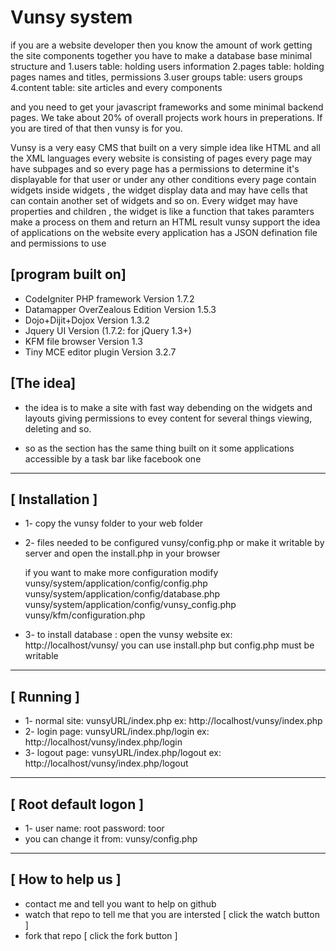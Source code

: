 Vunsy system
=====================
if you are a website developer then you know the amount of work getting the site components together you  have to make a database base minimal structure and 
1.users table: holding users information
2.pages table: holding pages names and titles, permissions
3.user groups table: users groups
4.content table: site articles and every components



and you need to get your javascript frameworks and some minimal backend pages.
We take about 20% of overall projects work hours in preperations. If you are tired of that then vunsy is for you.

Vunsy is a very easy CMS that built on a very simple idea like HTML and all the XML languages 
every website is consisting of pages every page may have subpages and so 
every page has a permissions to determine  it's displayable for that user or under any other conditions 
every page contain widgets inside widgets , the widget display data and may have cells that can contain another set of widgets and so on. 
Every widget may have properties and children , the widget is like a function that takes paramters make a process on them and return an HTML result 
vunsy support the idea of applications on the website every application has a JSON defination file and permissions to use 


[program built on]
---
* CodeIgniter PHP framework Version 1.7.2
* Datamapper OverZealous Edition Version 1.5.3
* Dojo+Dijit+Dojox Version 1.3.2
* Jquery UI Version (1.7.2: for jQuery 1.3+)
* KFM file browser Version 1.3
* Tiny MCE editor plugin Version 3.2.7

[The idea]
---
* the idea is to make a site with fast way debending on the widgets and layouts
giving permissions to evey content for several things
viewing, deleting and so.

* so as the section has the same thing
built on it some applications accessible by a task bar like facebook one

-----------------------------------------------------------------
[ Installation ]
---
* 1- copy the vunsy folder to your web folder
* 2- files needed to be configured vunsy/config.php  or make it writable by server and open the install.php in your browser
	
	if you want to make more configuration modify
			vunsy/system/application/config/config.php
			vunsy/system/application/config/database.php
			vunsy/system/application/config/vunsy_config.php
			vunsy/kfm/configuration.php
			
* 3- to install database : 
	open the vunsy website 
	ex: http://localhost/vunsy/
	you can use install.php but config.php must be writable
-----------------------------------------------------------------
[ Running ]
---
* 1- normal site: 
	vunsyURL/index.php
	ex: http://localhost/vunsy/index.php
* 2- login page:
	vunsyURL/index.php/login
	ex: http://localhost/vunsy/index.php/login
* 3- logout page:
	vunsyURL/index.php/logout
	ex: http://localhost/vunsy/index.php/logout
-----------------------------------------------------------------
[ Root default logon ]
---
* 1- user name: root
	password: toor
* you can change it from:
	vunsy/config.php
-----------------------------------------------------------------
[ How to help us ]
---
* contact me and tell you want to help on github
* watch that repo to tell me that you are intersted [ click the watch button ]
* fork that repo [ click the fork button ]